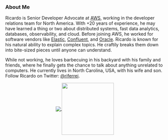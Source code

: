 ### About Me

Ricardo is Senior Developer Advocate at [AWS](https://aws.amazon.com), working in the developer relations team for North America. With +20 years of experience, he may have learned a thing or two about distributed systems, fast data analytics, databases, observability, and cloud. Before joining AWS, he worked for software vendors like [Elastic](https://www.elastic.co), [Confluent](https://www.confluent.io/), and [Oracle](https://www.oracle.com). Ricardo is known for his natural ability to explain complex topics. He craftily breaks them down into bite-sized pieces until anyone can understand.

While not working, he loves barbecuing in his backyard with his family and friends, where he finally gets the chance to talk about anything unrelated to computers. He currently lives in North Carolina, USA, with his wife and son. Follow Ricardo on Twitter: [@riferrei](https://twitter.com/riferrei).

<p align="center">
  <a href="https://github.com/riferrei?tab=repositories">
    <img
      align="center"
      src="https://github-readme-stats.vercel.app/api/top-langs/?username=riferrei&layout=compact"
    />
  </a>
  <a href="https://github.com/riferrei?tab=repositories">
    <img
      align="center"
      height="165"
      src="https://github-readme-stats.vercel.app/api?username=riferrei&count_private=true&show_icons=true&custom_title=Github%20Status&hide=issues"
    />
  </a>
</p>
